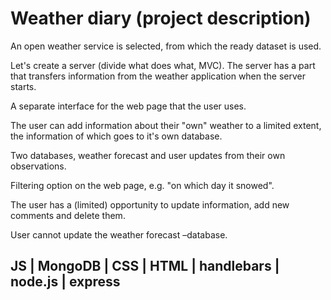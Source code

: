 # Weather diary (project description) 
 

An open weather service is selected, from which the ready dataset is used.  

Let's create a server (divide what does what, MVC). The server has a part that transfers information from the weather application when the server starts. 

A separate interface for the web page that the user uses. 

The user can add information about their "own" weather to a limited extent, the information of which goes to it's own database. 

Two databases, weather forecast and user updates from their own observations. 

Filtering option on the web page, e.g. "on which day it snowed". 

The user has a (limited) opportunity to update information, add new comments and delete them.  

User cannot update the weather forecast –database. 

##  JS | MongoDB | CSS | HTML | handlebars | node.js | express